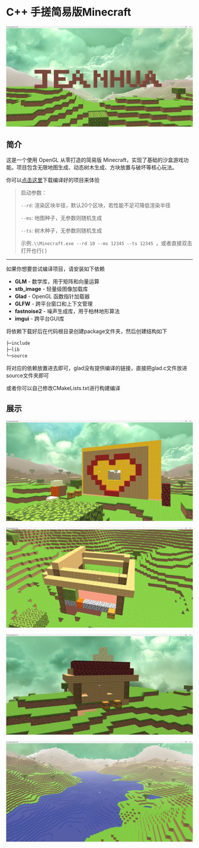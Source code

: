 # C++ 手搓简易版Minecraft

![logo](./README/logo.png)

## 简介

这是一个使用 OpenGL 从零打造的简易版 Minecraft，实现了基础的沙盒游戏功能。项目包含无限地图生成、动态树木生成、方块放置与破坏等核心玩法。

你可以[点击这里](https://github.com/jeanhua/Minecraft/releases)下载编译好的项目来体验

> 启动参数：
>
> `--rd`: 渲染区块半径，默认20个区块，若性能不足可降低渲染半径
>
> `--ms`: 地图种子，无参数则随机生成
>
> `--ts`: 树木种子，无参数则随机生成
>
> 示例`.\\Minecraft.exe --rd 10 --ms 12345 --ts 12345 `，或者直接双击打开也行( )

---

如果你想要尝试编译项目，请安装如下依赖

- **GLM** - 数学库，用于矩阵和向量运算
- **stb_image** - 轻量级图像加载库
- **Glad** - OpenGL 函数指针加载器
- **GLFW** - 跨平台窗口和上下文管理
- **fastnoise2** - 噪声生成库，用于柏林地形算法
- **imgui** - 跨平台GUI库

将依赖下载好后在代码根目录创建package文件夹，然后创建结构如下

```bash
├─include
├─lib
└─source
```

将对应的依赖放置进去即可，glad没有提供编译的链接，直接把glad.c文件放进source文件夹即可

或者你可以自己修改CMakeLists.txt进行构建编译

## 展示

![LOVE](./README/LOVE.png)

![builder](./README/builder.png)

![logo2](./README/logo2.png)

![river](./README/river.png)